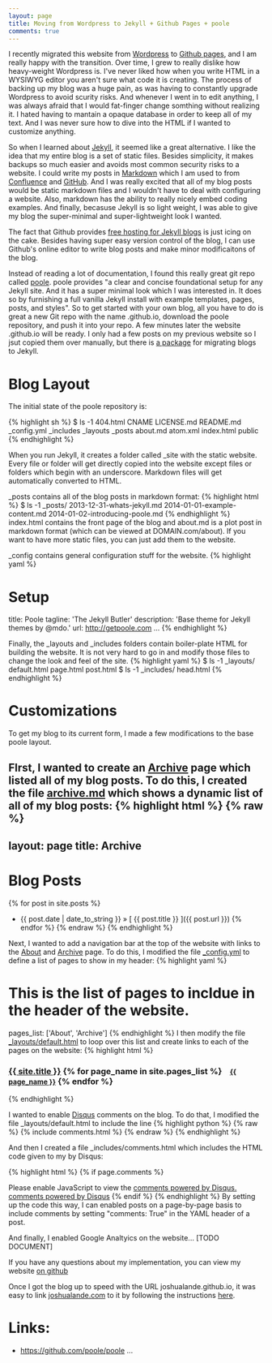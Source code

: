 ```yaml
---
layout: page
title: Moving from Wordpress to Jekyll + Github Pages + poole
comments: true 
---
```


I recently migrated this website from [Wordpress](http://wordpress.com) to [Github pages](http://pages.github.com/), and I am really happy with the transition. Over time, I grew to really dislike how heavy-weight Wordpress is. I've never liked how when you write HTML in a WYSIWYG editor you aren't sure what code it is creating. The process of backing up my blog was a huge pain, as was having to constantly upgrade Wordpress to avoid scurity risks. And whenever I went in to edit anything, I was always afraid that I would fat-finger change somthing without realizing it. I hated having to mantain a opaque database in order to keep all of my text. And I was never sure how to dive into the HTML if I wanted to customize anything.

So when I learned about [Jekyll](http://jekyllrb.com/), it seemed like a great alternative. I like the idea that my entire blog is a set of static files. Besides simplicity, it makes backups so much easier and avoids most common security risks to a website. I could write my posts in [Markdown](http://en.wikipedia.org/wiki/Markdown) which I am used to from [Confluence](https://www.atlassian.com/software/confluence) and [GitHub](http://github.com). And  I was really excited that all of my blog posts would be static markdown files and I wouldn't have to deal with configuring a website. Also, markdown has the ability to really nicely embed coding examples. And finally, becasuse Jekyll is so light weight, I was able to give my blog the super-minimal and super-lightweight look I wanted.

The fact that Github provides [free hosting for Jekyll blogs](http://pages.github.com) is just icing on the cake. Besides having super easy version control of the blog, I can use Github's online editor to write blog posts and make minor modificaitons of the blog.

Instead of reading a lot of documentation, I found this really great git repo called [poole](https://github.com/poole/poole). poole provides "a clear and concise foundational setup for any Jekyll site. And it has a super minimal look which I was interested in. It does so by furnishing a full vanilla Jekyll install with example templates, pages, posts, and styles". So to get started with your own blog, all you have to do is great a new Git repo with the name <USERNAME>.github.io, download the poole repository, and push it into your repo. A few minutes later the website <USERNAME>.github.io will be ready. I only had a few posts on my previous website so I jsut copied them over manually, but there is [a package](http://jekyllrb.com/docs/migrations) for migrating blogs to Jekyll.

# Blog Layout

The initial state of the poole repository is:

{% highlight sh %}
$ ls -1
404.html
CNAME
LICENSE.md
README.md
_config.yml
_includes
_layouts
_posts
about.md
atom.xml
index.html
public
{% endhighlight %}

When you run Jekyll, it creates a folder called _site with the
static website. Every file or folder will get directly copied 
into the website except files or folders which begin with an underscore.
Markdown files will get automatically converted to HTML.

_posts contains all of the blog posts in markdown format:
{% highlight html %}
$ ls -1 _posts/
2013-12-31-whats-jekyll.md
2014-01-01-example-content.md
2014-01-02-introducing-poole.md
{% endhighlight %}
index.html contains the front page of the blog and about.md is a
plot post in markdown format (which can be viewed at DOMAIN.com/about).
If you want to have more static files, you can just add them to the
website.

_config contains general configuration stuff for the website.
{% highlight yaml %}
# Setup
title:            Poole
tagline:          'The Jekyll Butler'
description:      'Base theme for Jekyll themes by @mdo.'
url:              http://getpoole.com
...
{% endhighlight %}

Finally, the _layouts and _includes folders contain boiler-plate HTML for building the website.
It is not very hard to go in and modify those files to change the look and feel of the site.
{% highlight yaml %}
$ ls -1 _layouts/
default.html
page.html
post.html
$ ls -1 _includes/
head.html
{% endhighlight %}

# Customizations 

To get my blog to its current form, I made a few modifications to the base poole layout. 

FIrst, I wanted to create an [Archive](/archive) page which listed all of my blog posts.
To do this, I created the file [archive.md](https://github.com/joshualande/joshualande.github.io/blob/5e5ca6389fbc66be06488b9b7803e0278ee1b89f/archive.md) which shows a dynamic list of all of 
my blog posts:
{% highlight html %}
{% raw %}
---
layout: page
title: Archive
---

# Blog Posts

{% for post in site.posts %}
  * {{ post.date | date_to_string }} &raquo; [ {{ post.title }} ]({{ post.url }})
{% endfor %}
{% endraw %}
{% endhighlight %}

Next, I wanted to add a navigation bar at the top of the website with links to the [About](/about) and [Archive](/archive) page. To do this, I modified the file [_config.yml](https://github.com/joshualande/joshualande.github.io/blob/5e5ca6389fbc66be06488b9b7803e0278ee1b89f/_config.yml) to define a list of pages to show in my header:
{% highlight yaml %}
# This is the list of pages to incldue in the header of the website.
pages_list:       ['About', 'Archive']
{% endhighlight %}
I then modify the file [_layouts/default.html](https://github.com/joshualande/joshualande.github.io/blob/5e5ca6389fbc66be06488b9b7803e0278ee1b89f/_layouts/default.html) to loop over this list and create links to each of the pages on the website:
{% highlight html %}
<h3 class="masthead-title">
  <a href="/" title="Home">{{ site.title }}</a>
  {% for page_name in site.pages_list %}
    &nbsp;&nbsp;&nbsp;<small><a href="/{{ page_name | downcase }}">{{ page_name }}</a></small>
  {% endfor %}
</h3>
{% endhighlight %}



I wanted to enable [Disqus](http://disqus.com/) comments on the
blog. To do that, I modified the file _layouts/default.html to
include the line
{% highlight python %}
{% raw %}
{% include comments.html %}
{% endraw %}
{% endhighlight %}

And then I created a file _includes/comments.html which includes the HTML code given to my by Disqus:

{% highlight html %}
{% if page.comments %}
<!-- Add Disqus comments. -->
<div id="disqus_thread"></div>
<script type="text/javascript">
  /* * * CONFIGURATION VARIABLES: EDIT BEFORE PASTING INTO YOUR WEBPAGE * * */
  var disqus_shortname = '<USERNAME>'; // required: replace example with your forum shortname

  /* * * DON'T EDIT BELOW THIS LINE * * */
  (function() {
    var dsq = document.createElement('script'); dsq.type = 'text/javascript'; dsq.async = true;
    dsq.src = '//' + disqus_shortname + '.disqus.com/embed.js';
    (document.getElementsByTagName('head')[0] || document.getElementsByTagName('body')[0]).appendChild(dsq);
  })();
</script>
<noscript>Please enable JavaScript to view the <a href="http://disqus.com/?ref_noscript">comments powered by Disqus.</a></noscript>
<a href="http://disqus.com" class="dsq-brlink">comments powered by <span class="logo-disqus">Disqus</span></a>
{% endif %}
{% endhighlight %}
By setting up the code this way, I can enabled posts on a page-by-page basis to include comments by setting "comments: True" in the YAML header of a post.

And finally, I enabled Google Analtyics on the website... [TODO DOCUMENT]

If you have any questions about my implementation, you can view my website [on github](https://github.com/joshualande/joshualande.github.io)

Once I got the blog up to speed with the URL joshualande.github.io, it was easy to link [joshualande.com](http://joshualande.com) to it by following the instructions [here](http://davidensinger.com/2013/03/setting-the-dns-for-github-pages-on-namecheap).

# Links:

* https://github.com/poole/poole
...
